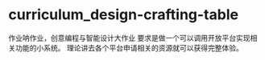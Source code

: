# curriculum_design-crafting-table
作业呐作业，创意编程与智能设计大作业
要求是做一个可以调用开放平台实现相关功能的小系统。
理论讲去各个平台申请相关的资源就可以获得完整体验。
